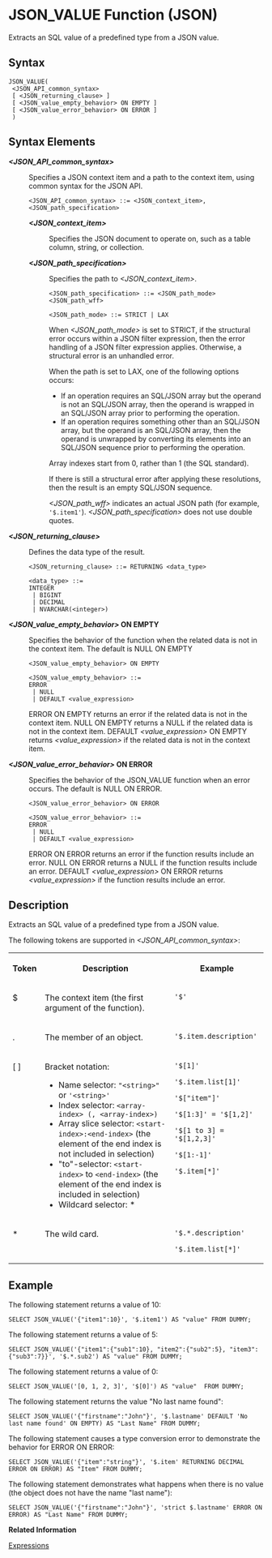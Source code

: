 <!-- loio9355cb9e45a149c1a6ddb2bd2392d864 -->

# JSON\_VALUE Function \(JSON\)

Extracts an SQL value of a predefined type from a JSON value.



<a name="loio9355cb9e45a149c1a6ddb2bd2392d864__json_value_function_1sql_json_value_function_syntax"/>

## Syntax

```
JSON_VALUE(
 <JSON_API_common_syntax>
 [ <JSON_returning_clause> ]
 [ <JSON_value_empty_behavior> ON EMPTY ]
 [ <JSON_value_error_behavior> ON ERROR ]
 )
```



## Syntax Elements


<dl>
<dt><b>

*<JSON\_API\_common\_syntax\>*

</b></dt>
<dd>

Specifies a JSON context item and a path to the context item, using common syntax for the JSON API.

```
<JSON_API_common_syntax> ::= <JSON_context_item>, <JSON_path_specification>
```


<dl>
<dt><b>

*<JSON\_context\_item\>*

</b></dt>
<dd>

Specifies the JSON document to operate on, such as a table column, string, or collection.



</dd><dt><b>

*<JSON\_path\_specification\>*

</b></dt>
<dd>

Specifies the path to *<JSON\_context\_item\>*.

```
<JSON_path_specification> ::= <JSON_path_mode> <JSON_path_wff>

<JSON_path_mode> ::= STRICT | LAX
```

When *<JSON\_path\_mode\>* is set to STRICT, if the structural error occurs within a JSON filter expression, then the error handling of a JSON filter expression applies. Otherwise, a structural error is an unhandled error.

When the path is set to LAX, one of the following options occurs:

-   If an operation requires an SQL/JSON array but the operand is not an SQL/JSON array, then the operand is wrapped in an SQL/JSON array prior to performing the operation.
-   If an operation requires something other than an SQL/JSON array, but the operand is an SQL/JSON array, then the operand is unwrapped by converting its elements into an SQL/JSON sequence prior to performing the operation.

Array indexes start from 0, rather than 1 \(the SQL standard\).

If there is still a structural error after applying these resolutions, then the result is an empty SQL/JSON sequence.

*<JSON\_path\_wff\>* indicates an actual JSON path \(for example, `'$.item1'`\). *<JSON\_path\_specification\>* does not use double quotes.



</dd>
</dl>



</dd><dt><b>

*<JSON\_returning\_clause\>*

</b></dt>
<dd>

Defines the data type of the result.

```
<JSON_returning_clause> ::= RETURNING <data_type>

<data_type> ::= 
INTEGER 
 | BIGINT 
 | DECIMAL 
 | NVARCHAR(<integer>)
```



</dd><dt><b>

*<JSON\_value\_empty\_behavior\>* ON EMPTY

</b></dt>
<dd>

Specifies the behavior of the function when the related data is not in the context item. The default is NULL ON EMPTY

```
<JSON_value_empty_behavior> ON EMPTY

<JSON_value_empty_behavior> ::=
ERROR
 | NULL
 | DEFAULT <value_expression>
```

ERROR ON EMPTY returns an error if the related data is not in the context item. NULL ON EMPTY returns a NULL if the related data is not in the context item. DEFAULT *<value\_expression\>* ON EMPTY returns *<value\_expression\>* if the related data is not in the context item.



</dd><dt><b>

*<JSON\_value\_error\_behavior\>* ON ERROR

</b></dt>
<dd>

Specifies the behavior of the JSON\_VALUE function when an error occurs. The default is NULL ON ERROR.

```
<JSON_value_error_behavior> ON ERROR

<JSON_value_error_behavior> ::=
ERROR
 | NULL
 | DEFAULT <value_expression>
```

ERROR ON ERROR returns an error if the function results include an error. NULL ON ERROR returns a NULL if the function results include an error. DEFAULT *<value\_expression\>* ON ERROR returns *<value\_expression\>* if the function results include an error.



</dd>
</dl>



## Description

Extracts an SQL value of a predefined type from a JSON value.

The following tokens are supported in *<JSON\_API\_common\_syntax\>*:


<table>
<tr>
<th valign="top">

Token

</th>
<th valign="top">

Description

</th>
<th valign="top">

Example

</th>
</tr>
<tr>
<td valign="top">

$

</td>
<td valign="top">

The context item \(the first argument of the function\).

</td>
<td valign="top">

`'$'` 

</td>
</tr>
<tr>
<td valign="top">

.

</td>
<td valign="top">

The member of an object.

</td>
<td valign="top">

`'$.item.description'` 

</td>
</tr>
<tr>
<td valign="top">

\[ \]

</td>
<td valign="top">

Bracket notation:

-   Name selector: `"<string>"` or `'<string>'`
-   Index selector: `<array-index> (, <array-index>)` 
-   Array slice selector: `<start-index>:<end-index>` \(the element of the end index is not included in selection\)
-   "to"-selector: `<start-index>` to `<end-index>` \(the element of the end index is included in selection\)
-   Wildcard selector: \*



</td>
<td valign="top">

`'$[1]'`

`'$.item.list[1]'`

`'$["item"]'`

`'$[1:3]' = '$[1,2]'`

`'$[1 to 3] = '$[1,2,3]'`

`'$[1:-1]'`

`'$.item[*]'`

</td>
</tr>
<tr>
<td valign="top">

\*

</td>
<td valign="top">

The wild card.

</td>
<td valign="top">

`'$.*.description'`

`'$.item.list[*]'`

</td>
</tr>
</table>



<a name="loio9355cb9e45a149c1a6ddb2bd2392d864__json_value_function_1sql_json_value_function_examples"/>

## Example

The following statement returns a value of 10:

```
SELECT JSON_VALUE('{"item1":10}', '$.item1') AS "value" FROM DUMMY;
```

The following statement returns a value of 5:

```
SELECT JSON_VALUE('{"item1":{"sub1":10}, "item2":{"sub2":5}, "item3":{"sub3":7}}', '$.*.sub2') AS "value" FROM DUMMY;
```

The following statement returns a value of 0:

```
SELECT JSON_VALUE('[0, 1, 2, 3]', '$[0]') AS "value"  FROM DUMMY;
```

The following statement returns the value "No last name found":

```
SELECT JSON_VALUE('{"firstname":"John"}', '$.lastname' DEFAULT 'No last name found' ON EMPTY) AS "Last Name" FROM DUMMY;
```

The following statement causes a type conversion error to demonstrate the behavior for ERROR ON ERROR:

```
SELECT JSON_VALUE('{"item":"string"}', '$.item' RETURNING DECIMAL ERROR ON ERROR) AS "Item" FROM DUMMY;
```

The following statement demonstrates what happens when there is no value \(the object does not have the name "last name"\):

```
SELECT JSON_VALUE('{"firstname":"John"}', 'strict $.lastname' ERROR ON ERROR) AS "Last Name" FROM DUMMY;
```

**Related Information**  


[Expressions](../expressions-20a4389.md "An expression is a clause that can be evaluated to return values.")

